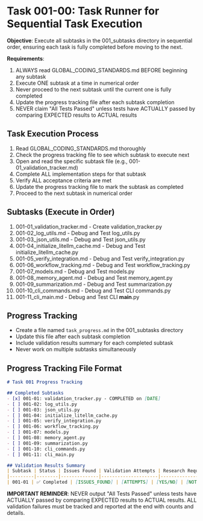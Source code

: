 # Task 001-00: Task Runner for Sequential Task Execution

**Objective**: Execute all subtasks in the 001_subtasks directory in sequential order, ensuring each task is fully completed before moving to the next.

**Requirements**:
1. ALWAYS read GLOBAL_CODING_STANDARDS.md BEFORE beginning any subtask
2. Execute ONE subtask at a time in numerical order
3. Never proceed to the next subtask until the current one is fully completed
4. Update the progress tracking file after each subtask completion
5. NEVER claim "All Tests Passed" unless tests have ACTUALLY passed by comparing EXPECTED results to ACTUAL results

## Task Execution Process

1. Read GLOBAL_CODING_STANDARDS.md thoroughly
2. Check the progress tracking file to see which subtask to execute next
3. Open and read the specific subtask file (e.g., 001-01_validation_tracker.md)
4. Complete ALL implementation steps for that subtask
5. Verify ALL acceptance criteria are met
6. Update the progress tracking file to mark the subtask as completed
7. Proceed to the next subtask in numerical order

## Subtasks (Execute in Order)

1. 001-01_validation_tracker.md - Create validation_tracker.py
2. 001-02_log_utils.md - Debug and Test log_utils.py
3. 001-03_json_utils.md - Debug and Test json_utils.py
4. 001-04_initialize_litellm_cache.md - Debug and Test initialize_litellm_cache.py
5. 001-05_verify_integration.md - Debug and Test verify_integration.py
6. 001-06_workflow_tracking.md - Debug and Test workflow_tracking.py
7. 001-07_models.md - Debug and Test models.py
8. 001-08_memory_agent.md - Debug and Test memory_agent.py
9. 001-09_summarization.md - Debug and Test summarization.py
10. 001-10_cli_commands.md - Debug and Test CLI commands.py
11. 001-11_cli_main.md - Debug and Test CLI __main__.py

## Progress Tracking

- Create a file named `task_progress.md` in the 001_subtasks directory
- Update this file after each subtask completion
- Include validation results summary for each completed subtask
- Never work on multiple subtasks simultaneously

## Progress Tracking File Format

```markdown
# Task 001 Progress Tracking

## Completed Subtasks
- [x] 001-01: validation_tracker.py - COMPLETED on [DATE]
- [ ] 001-02: log_utils.py
- [ ] 001-03: json_utils.py
- [ ] 001-04: initialize_litellm_cache.py
- [ ] 001-05: verify_integration.py
- [ ] 001-06: workflow_tracking.py
- [ ] 001-07: models.py
- [ ] 001-08: memory_agent.py
- [ ] 001-09: summarization.py
- [ ] 001-10: cli_commands.py
- [ ] 001-11: cli_main.py

## Validation Results Summary
| Subtask | Status | Issues Found | Validation Attempts | Research Required | Research Notes |
|---------|--------|--------------|---------------------|-------------------|---------------|
| 001-01 | ✅ Completed | [ISSUES_FOUND] | [ATTEMPTS] | [YES/NO] | [NOTES] |
```

**IMPORTANT REMINDER**: NEVER output "All Tests Passed" unless tests have ACTUALLY passed by comparing EXPECTED results to ACTUAL results. ALL validation failures must be tracked and reported at the end with counts and details.
